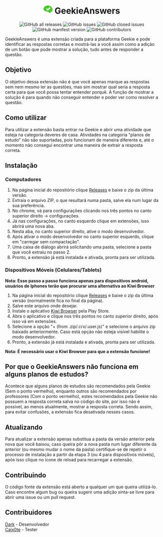 <div align="center"><h1><img src="./public/img/icon_48.png" alt="logo" width="30" height="30"> GeekieAnswers</h1></div>

<div align="center">
  <img alt="GitHub all releases" src="https://img.shields.io/github/downloads/Dark-Gr/GeekieAnswers/total?color=%3Cimg%20alt%3D%22GitHub%20issues%22%20src%3D%22https%3A%2F%2Fimg.shields.io%2Fgithub%2Fissues-raw%2FDark-Gr%2FGeekieAnswers%3Fcolor%3D%25232239ab%26style%3Dfor-the-badge%22%3E&style=for-the-badge">
  <img alt="GitHub issues" src="https://img.shields.io/github/issues-raw/Dark-Gr/GeekieAnswers?color=%23285399&label=Issues%20abertas&style=for-the-badge">
  <img alt="GitHub closed issues" src="https://img.shields.io/github/issues-closed-raw/Dark-Gr/GeekieAnswers?color=%23572899&label=Issues%20Fechadas&style=for-the-badge">
  <img alt="GitHub manifest version" src="https://img.shields.io/github/manifest-json/v/Dark-Gr/GeekieAnswers?label=Vers%C3%A3o&style=for-the-badge">
  <img alt="GitHub contributors" src="https://img.shields.io/github/contributors/Dark-Gr/GeekieAnswers?label=Contribuidores&style=for-the-badge">
</div>

GeekieAnswers é uma extensão criada para a plataforma Geekie e pode identificar as respostas corretas
e mostrá-las a você assim como a adição de um botão que pode mostrar a solução, tudo antes de responder a questão.

## Objetivo
O objetivo dessa extensão não é que você apenas marque as respostas sem nem mesmo ler as questões, mas sim mostrar qual seria a resposta certa para que você possa tentar entender porquê.
A função de mostrar a solução é para quando não conseguir entender e poder ver como resolver a questão.

## Como utilizar
Para utilizar a extensão basta entrar na Geekie e abrir uma atividade que esteja na categoria deveres de casa.
Atividades na categoria "planos de estudo" não são suportadas, pois funcionam de maneira diferente e, até o momento não consegui encontrar uma maneira de extrair a resposta correta.

## Instalação
### Computadores
1. Na página inicial do repositório clique [Releases](https://github.com/Dark-Gr/GeekieAnswers/releases) e baixe o zip da última versão.
2. Extraia o arquivo ZIP, o que resultará numa pasta, salve ela num lugar da sua preferência.
3. No chrome, vá para configurações clicando nos três pontos no canto superior direito → configurações.
4. Já nas configurações, no canto esquerdo clique em extensões, isso abrirá uma nova aba.
5. Nesta aba, no canto superior direito, ative o modo desenvolvedor.
6. Após ativar o modo desenvolvedor no canto superior esquerdo, clique em "carregar sem compactação".
7. Uma caixa de diálogo abrirá solicitando uma pasta, selecione a pasta que você extraiu no passo 2.
8. Pronto, a extensão já está instalada e ativada, pronta para ser utilizada.

### Dispositivos Móveis (Celulares/Tablets)
**Nota: Esse passo a passo funciona apenas para dispositivos android, usuários de Iphones terão que procurar uma alternativa ao Kiwi Browser**
1. Na página inicial do repositório clique [Releases](https://github.com/Dark-Gr/GeekieAnswers/releases) e baixe o zip da última versão (normalmente fica no final da página).
2. Salve este arquivo onde desejar.
3. Instale o aplicativo [Kiwi Browser](https://play.google.com/store/apps/details?id=com.kiwibrowser.browser&hl=pt_BR&gl=US) pela Play Store.
4. Abra o aplicativo e clique nos três pontos no canto superior direito, após isso vá em extensões.
6. Selecione a opção "+ (from .zip/.crx/.user.js)" e selecione o arquivo zip baixado anteriormente. Caso está opção não esteja visível habilite o modo desenvolvedor.
7. Pronto, a extensão já está instalada e ativada, pronta para ser utilizada.

**Nota: É necessário usar o Kiwi Browser para que a extensão funcione!**

## Por que o GeekieAnswers não funciona em alguns planos de estudos?
Acontece que alguns planos de estudos são recomendados pela Geekie (Sem o ponto vermelho), enquanto outros são recomendados por professores (Com o ponto vermelho), estes recomendados pela Geekie não possuem a resposta correta salva no código do site, por isso não é possível, ao menos atualmente, mostrar a resposta correta. Sendo assim, para evitar confusões, a extensão fica desativada nesses casos.

## Atualizando
Para atualizar a extensão apenas substitua a pasta da versão anterior pela nova que você baixou, caso queira pôr a nova pasta num lugar diferente da anterior 
(ou mesmo mudar o nome da pasta) certifique-se de repetir o processo de instalação a partir da etapa 3 (ou 4 para dispositivos móveis), após isso clique no ícone de reload para recarregar a extensão.

## Contribuindo
O código fonte da extensão está aberto a qualquer um que queira utilizá-lo. \
Caso encontre algum bug ou queira sugerir uma adição sinta-se livre para abrir uma issue ou um pull request.

## Contribuidores
[Dark](https://github.com/Dark-Gr) - Desenvolvedor \
[Caix0te](https://github.com/Caix0te) - Tester
